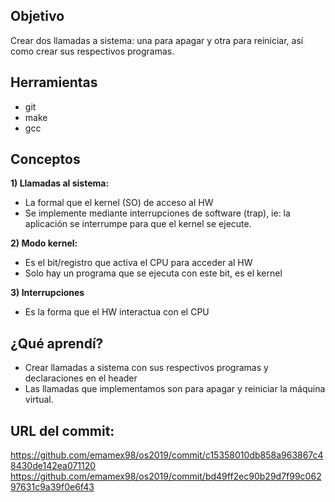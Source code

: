 ## Objetivo
Crear dos llamadas a sistema: una para apagar y otra para reiniciar, así como crear sus respectivos programas.

## Herramientas
- git
- make
- gcc 

## Conceptos
**1) Llamadas al sistema:** 
+ La formal que el kernel (SO) de acceso al HW
+ Se implemente mediante interrupciones de software (trap), ie: la aplicación se interrumpe para que el kernel se ejecute.

**2) Modo kernel:**
+ Es el bit/registro que activa el CPU para acceder al HW
+ Solo hay un programa que se ejecuta con este bit, es el kernel

**3) Interrupciones**
+ Es la forma que el HW interactua con el CPU

## ¿Qué aprendí?
+ Crear llamadas a sistema con sus respectivos programas y declaraciones en el header
+ Las llamadas que implementamos son para apagar y reiniciar la máquina virtual.

## URL del commit:
https://github.com/emamex98/os2019/commit/c15358010db858a963867c48430de142ea071120
https://github.com/emamex98/os2019/commit/bd49ff2ec90b29d7f99c06297631c9a39f0e6f43
